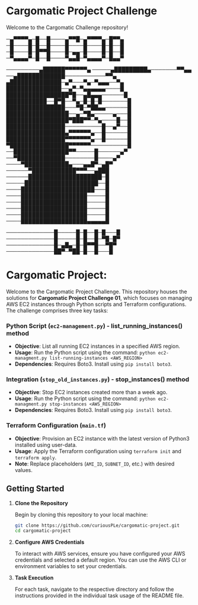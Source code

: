 # Cargomatic Project Challenge

Welcome to the Cargomatic Challenge repository!

─▄▀▀▀▀▄─█──█────▄▀▀█─▄▀▀▀▀▄─█▀▀▄
─█────█─█──█────█────█────█─█──█
─█────█─█▀▀█────█─▄▄─█────█─█──█
─▀▄▄▄▄▀─█──█────▀▄▄█─▀▄▄▄▄▀─█▄▄▀

─────────▄██████▀▀▀▀▀▀▄
─────▄█████████▄───────▀▀▄▄
──▄█████████████───────────▀▀▄
▄██████████████─▄▀───▀▄─▀▄▄▄──▀▄
███████████████──▄▀─▀▄▄▄▄▄▄────█
█████████████████▀█──▄█▄▄▄──────█
███████████──█▀█──▀▄─█─█─█───────█
████████████████───▀█─▀██▄▄──────█
█████████████████──▄─▀█▄─────▄───█
█████████████████▀███▀▀─▀▄────█──█
████████████████──────────█──▄▀──█
████████████████▄▀▀▀▀▀▀▄──█──────█
████████████████▀▀▀▀▀▀▀▄──█──────█
▀████████████████▀▀▀▀▀▀──────────█
──███████████████▀▀─────█──────▄▀
──▀█████████████────────█────▄▀
────▀████████████▄───▄▄█▀─▄█▀
──────▀████████████▀▀▀──▄███
──────████████████████████─█
─────████████████████████──█
────████████████████████───█
────██████████████████─────█
────██████████████████─────█
────██████████████████─────█
────██████████████████─────█
────██████████████████▄▄▄▄▄█

─────────────█─────█─█──█─█───█
─────────────█─────█─█──█─▀█─█▀
─────────────█─▄█▄─█─█▀▀█──▀█▀
─────────────██▀─▀██─█──█───█




# Cargomatic Project:

Welcome to the Cargomatic Project Challenge. This repository houses the solutions for **Cargomatic Project Challenge 01**, which focuses on managing AWS EC2 instances through Python scripts and Terraform configurations. The challenge comprises three key tasks:

### Python Script (`ec2-management.py`) - list_running_instances() method

- **Objective**: List all running EC2 instances in a specified AWS region.
- **Usage**: Run the Python script using the command: `python ec2-managment.py list-running-instances <AWS_REGION>`
- **Dependencies**: Requires Boto3. Install using `pip install boto3`.

### Integration (`stop_old_instances.py`) - stop_instances() method

- **Objective**: Stop EC2 instances created more than a week ago.
- **Usage**: Run the Python script using the command: `python ec2-managment.py stop-instances <AWS_REGION>`
- **Dependencies**: Requires Boto3. Install using `pip install boto3`.

### Terraform Configuration (`main.tf`)

- **Objective**: Provision an EC2 instance with the latest version of Python3 installed using user-data.
- **Usage**: Apply the Terraform configuration using `terraform init` and `terraform apply`.
- **Note**: Replace placeholders (`AMI_ID`, `SUBNET_ID`, etc.) with desired values.


## Getting Started

1. **Clone the Repository**

    Begin by cloning this repository to your local machine:

    ```sh
    git clone https://github.com/curiousPLe/cargomatic-project.git
    cd cargomatic-project
    ```

2. **Configure AWS Credentials**

    To interact with AWS services, ensure you have configured your AWS credentials and selected a default region. You can use the AWS CLI or environment variables to set your credentials.

3. **Task Execution**

    For each task, navigate to the respective directory and follow the instructions provided in the individual task usage of the README file.
